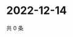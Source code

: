 # 2022-12-14

共 0 条

<!-- BEGIN WEIBO -->
<!-- 最后更新时间 Wed Dec 14 2022 03:00:43 GMT+0800 (China Standard Time) -->

<!-- END WEIBO -->
